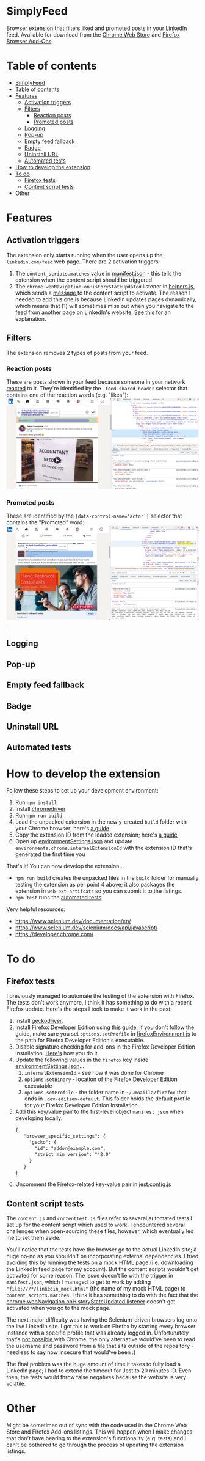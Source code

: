 # SimplyFeed

Browser extension that filters liked and promoted posts in your LinkedIn feed. Available for download from the [Chrome Web Store](https://chrome.google.com/webstore/detail/simplyfeed-linkedin-feed/hpjgkdecioodgjhhdoagefbbdlljkpic) and [Firefox Browser Add-Ons](https://addons.mozilla.org/en-GB/firefox/addon/simplyfeed-linkedin-filter/).

# Table of contents

- [SimplyFeed](#simplyfeed)
- [Table of contents](#table-of-contents)
- [Features](#features)
  - [Activation triggers](#activation-triggers)
  - [Filters](#filters)
    - [Reaction posts](#reaction-posts)
    - [Promoted posts](#promoted-posts)
  - [Logging](#logging)
  - [Pop-up](#pop-up)
  - [Empty feed fallback](#empty-feed-fallback)
  - [Badge](#badge)
  - [Uninstall URL](#uninstall-url)
  - [Automated tests](#automated-tests)
- [How to develop the extension](#how-to-develop-the-extension)
- [To do](#to-do)
  - [Firefox tests](#firefox-tests)
  - [Content script tests](#content-script-tests)
- [Other](#other)

# Features

## Activation triggers

The extension only starts running when the user opens up the `linkedin.com/feed` web page. There are 2 activation triggers:

1. The `content_scripts.matches` value in [manifest.json](src/manifest.json) - this tells the extension when the content script should be triggered
2. The `chrome.webNavigation.onHistoryStateUpdated` listener in [helpers.js](src/pages/Background/modules/helpers.js), which sends a [message ](https://developer.chrome.com/docs/extensions/mv2/messaging/) to the content script to activate. The reason I needed to add this one is because LinkedIn updates pages dynamically, which means that (1) will sometimes miss out when you navigate to the feed from another page on LinkedIn's website. [See this](https://stackoverflow.com/questions/49665031/content-script-only-loading-on-reload-refresh) for an explanation.

## Filters

The extension removes 2 types of posts from your feed.

### Reaction posts

These are posts shown in your feed because someone in your network [reacted](https://www.linkedin.com/help/linkedin/answer/101466/use-linkedin-reactions?lang=en) to it. They're identified by the `.feed-shared-header` selector that contains one of the reaction words (e.g. "likes"): ![reaction posts filter](readme/reaction_posts_filter.png)

### Promoted posts

These are identified by the `[data-control-name='actor']` selector that contains the "Promoted" word: ![promoted posts filter](readme/promoted_posts_filter.png).

## Logging

## Pop-up

## Empty feed fallback

## Badge

## Uninstall URL

## Automated tests

# How to develop the extension

Follow these steps to set up your development environment:

1. Run `npm install`
2. Install [chromedriver](https://chromedriver.chromium.org/)
3. Run `npm run build`
4. Load the unpacked extension in the newly-created `build` folder with your Chrome browser; here's [a guide](https://webkul.com/blog/how-to-install-the-unpacked-extension-in-chrome/)
5. Copy the extension ID from the loaded extension; here's [a guide](https://stackoverflow.com/questions/8946325/chrome-extension-id-how-to-find-it)
6. Open up [environmentSettings.json](/test/setup/environmentSettings.json) and update `environments.chrome.internalExtensionId` with the extension ID that's generated the first time you

That's it! You can now develop the extension...

- `npm run build` creates the unpacked files in the `build` folder for manually testing the extension as per point 4 above; it also packages the extension in `web-ext-artifcats` so you can submit it to the listings.
- `npm test` runs the [automated tests](#automated-tests)

Very helpful resources:

- https://www.selenium.dev/documentation/en/
- https://www.selenium.dev/selenium/docs/api/javascript/
- https://developer.chrome.com/

# To do

## Firefox tests

I previously managed to automate the testing of the extension with Firefox. The tests don't work anymore, I think it has something to do with a recent Firefox update. Here's the steps I took to make it work in the past:

1. Install [geckodriver](https://github.com/mozilla/geckodriver).
2. Install [Firefox Developer Edition](https://www.mozilla.org/en-US/firefox/developer/) using [this guide](https://medium.com/@js_debugger/how-to-install-firefox-developer-edition-on-ubuntu-1c7f5f2b6883). If you don't follow the guide, make sure you set `options.setProfile` in [firefoxEnvironment.js](test/setup/firefoxEnvironment.js) to the path for Firefox Developer Edition's executable.
3. Disable signature checking for add-ons in the Firefox Developer Edition installation. [Here's](https://stackoverflow.com/a/31952728) how you do it.
4. Update the following values in the `firefox` key inside [environmentSettings.json](test/setup/environmentSettings.json)...
   1. `internalExtensionId` - see how it was done for Chrome
   2. `options.setBinary` - location of the Firefox Developer Edition executable
   3. `options.setProfile` - the folder name in `~/.mozilla/firefox` that ends in `.dev-edition-default`. This folder holds the default profile for your Firefox Developer Edition Installation.
5. Add this key/value pair to the first-level object `manifest.json` when developing locally:
   ```
   {
      "browser_specific_settings": {
        "gecko": {
          "id": "addon@example.com",
          "strict_min_version": "42.0"
        }
      }
   }
   ```
6. Uncomment the Firefox-related key-value pair in [jest.config.js](jest.config.js)

## Content script tests

The `content.js` and `contentTest.js` files refer to several automated tests I set up for the content script which used to work. I encountered several challenges when open-sourcing these files, however, which eventually led me to set them aside.

You'll notice that the tests have the browser go to the actual LinkedIn site; a huge no-no as you shouldn't be incorporating external dependencies. I tried avoiding this by running the tests on a mock HTML page (i.e. downloading the LinkedIn feed page for my account). But the content scripts wouldn't get activated for some reason. The issue doesn't lie with the trigger in `manifest.json`, which I managed to get to work by adding `"file:///*/linkedin_mock.html"` (the name of my mock HTML page) to `content_scripts.matches`. I think it has something to do with the fact that the [chrome.webNavigation.onHistoryStateUpdated listener](#activation-triggers) doesn't get activated when you go to the mock page.

The next major difficulty was having the Selenium-driven browsers log onto the live LinkedIn site. I got this to work on Firefox by starting every browser instance with a specific profile that was already logged in. Unfortunately that's [not possible ](https://stackoverflow.com/a/34737733/7874516) with Chrome; the only alternative would've been to read the username and password from a file that sits outside of the repository - needless to say how insecure that would've been :)

The final problem was the huge amount of time it takes to fully load a LinkedIn page; I had to extend the timeout for Jest to 20 minutes :D. Even then, the tests would throw false negatives because the website is very volatile.

# Other

Might be sometimes out of sync with the code used in the Chrome Web Store and Firefox Add-ons listings. This will happen when I make changes that don't have bearing to the extension's functionality (e.g. tests) and I can't be bothered to go through the process of updating the extension listings.
